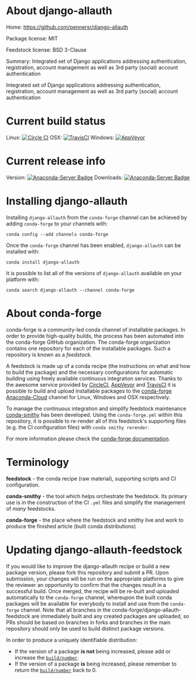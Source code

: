 About django-allauth
====================

Home: https://github.com/pennersr/django-allauth

Package license: MIT

Feedstock license: BSD 3-Clause

Summary: Integrated set of Django applications addressing authentication, registration, account management as well as 3rd party (social) account authentication

Integrated set of Django applications addressing authentication, registration, account management as well as 3rd party (social) account authentication

Current build status
====================

Linux: [![Circle CI](https://circleci.com/gh/conda-forge/django-allauth-feedstock.svg?style=shield)](https://circleci.com/gh/conda-forge/django-allauth-feedstock)
OSX: [![TravisCI](https://travis-ci.org/conda-forge/django-allauth-feedstock.svg?branch=master)](https://travis-ci.org/conda-forge/django-allauth-feedstock)
Windows: [![AppVeyor](https://ci.appveyor.com/api/projects/status/github/conda-forge/django-allauth-feedstock?svg=True)](https://ci.appveyor.com/project/conda-forge/django-allauth-feedstock/branch/master)

Current release info
====================
Version: [![Anaconda-Server Badge](https://anaconda.org/conda-forge/django-allauth/badges/version.svg)](https://anaconda.org/conda-forge/django-allauth)
Downloads: [![Anaconda-Server Badge](https://anaconda.org/conda-forge/django-allauth/badges/downloads.svg)](https://anaconda.org/conda-forge/django-allauth)

Installing django-allauth
=========================

Installing `django-allauth` from the `conda-forge` channel can be achieved by adding `conda-forge` to your channels with:

```
conda config --add channels conda-forge
```

Once the `conda-forge` channel has been enabled, `django-allauth` can be installed with:

```
conda install django-allauth
```

It is possible to list all of the versions of `django-allauth` available on your platform with:

```
conda search django-allauth --channel conda-forge
```


About conda-forge
=================

conda-forge is a community-led conda channel of installable packages.
In order to provide high-quality builds, the process has been automated into the
conda-forge GitHub organization. The conda-forge organization contains one repository
for each of the installable packages. Such a repository is known as a *feedstock*.

A feedstock is made up of a conda recipe (the instructions on what and how to build
the package) and the necessary configurations for automatic building using freely
available continuous integration services. Thanks to the awesome service provided by
[CircleCI](https://circleci.com/), [AppVeyor](http://www.appveyor.com/)
and [TravisCI](https://travis-ci.org/) it is possible to build and upload installable
packages to the [conda-forge](https://anaconda.org/conda-forge)
[Anaconda-Cloud](http://docs.anaconda.org/) channel for Linux, Windows and OSX respectively.

To manage the continuous integration and simplify feedstock maintenance
[conda-smithy](http://github.com/conda-forge/conda-smithy) has been developed.
Using the ``conda-forge.yml`` within this repository, it is possible to re-render all of
this feedstock's supporting files (e.g. the CI configuration files) with ``conda smithy rerender``.

For more information please check the [conda-forge documentation](https://conda-forge.org/docs/).

Terminology
===========

**feedstock** - the conda recipe (raw material), supporting scripts and CI configuration.

**conda-smithy** - the tool which helps orchestrate the feedstock.
                   Its primary use is in the construction of the CI ``.yml`` files
                   and simplify the management of *many* feedstocks.

**conda-forge** - the place where the feedstock and smithy live and work to
                  produce the finished article (built conda distributions)


Updating django-allauth-feedstock
=================================

If you would like to improve the django-allauth recipe or build a new
package version, please fork this repository and submit a PR. Upon submission,
your changes will be run on the appropriate platforms to give the reviewer an
opportunity to confirm that the changes result in a successful build. Once
merged, the recipe will be re-built and uploaded automatically to the
`conda-forge` channel, whereupon the built conda packages will be available for
everybody to install and use from the `conda-forge` channel.
Note that all branches in the conda-forge/django-allauth-feedstock are
immediately built and any created packages are uploaded, so PRs should be based
on branches in forks and branches in the main repository should only be used to
build distinct package versions.

In order to produce a uniquely identifiable distribution:
 * If the version of a package **is not** being increased, please add or increase
   the [``build/number``](http://conda.pydata.org/docs/building/meta-yaml.html#build-number-and-string).
 * If the version of a package **is** being increased, please remember to return
   the [``build/number``](http://conda.pydata.org/docs/building/meta-yaml.html#build-number-and-string)
   back to 0.